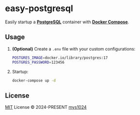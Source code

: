 # easy-postgresql

Easily startup a [**PostgreSQL**](https://www.postgresql.org/) container with [**Docker Compose**](https://docs.docker.com/compose/).

## Usage

1. **(Optional)** Create a `.env` file with your custom configurations:

    ```sh
    POSTGRES_IMAGE=docker.io/library/postgres:17
    POSTGRES_PASSWORD=123456
    ```

2. Startup:

    ```sh
    docker-compose up -d
    ```

## License

[MIT](./LICENSE) License &copy; 2024-PRESENT [mys1024](https://github.com/mys1024)
